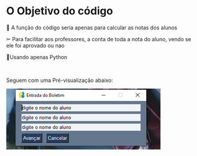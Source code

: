 # O Objetivo do código 

 📄 A função do código seria apenas para calcular as notas dos alunos

✂ Para facilitar aos professores, a conta de toda a nota do aluno, vendo se ele foi aprovado ou nao

📄Usando apenas Python

<br>

Seguem com uma Pré-visualização abaixo:

<img src="https://github.com/AnaStarWorld/Trabalho-Python/blob/main/Capturar.PNG" atl="" style="width:1150px:">
